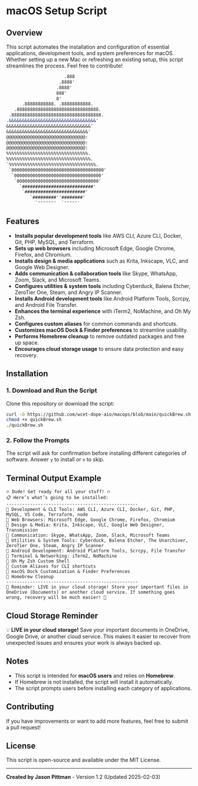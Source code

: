 # macOS Setup Script

## Overview
This script automates the installation and configuration of essential applications, development tools, and system preferences for macOS. Whether setting up a new Mac or refreshing an existing setup, this script streamlines the process. Feel free to contribute!

```                     .8 
                      .888
                    .8888'
                   .8888'
                   888'
                   8'
      .88888888888. .88888888888.
   .8888888888888888888888888888888.
 .8888888888888888888888888888888888.
.&&&&&&&&&&&&&&&&&&&&&&&&&&&&&&&&&'
&&&&&&&&&&&&&&&&&&&&&&&&&&&&&&&&'
&&&&&&&&&&&&&&&&&&&&&&&&&&&&&&&'
@@@@@@@@@@@@@@@@@@@@@@@@@@@@@@:
@@@@@@@@@@@@@@@@@@@@@@@@@@@@@@:
@@@@@@@@@@@@@@@@@@@@@@@@@@@@@@:
%%%%%%%%%%%%%%%%%%%%%%%%%%%%%%%.
%%%%%%%%%%%%%%%%%%%%%%%%%%%%%%%%.
`%%%%%%%%%%%%%%%%%%%%%%%%%%%%%%%%%.
 `00000000000000000000000000000000000'
  `000000000000000000000000000000000'
   `0000000000000000000000000000000'
     `###########################'
      `#######################'
         `#########''########'
           `""""""'  `"""""'

```
## Features
- **Installs popular development tools** like AWS CLI, Azure CLI, Docker, Git, PHP, MySQL, and Terraform.
- **Sets up web browsers** including Microsoft Edge, Google Chrome, Firefox, and Chromium.
- **Installs design & media applications** such as Krita, Inkscape, VLC, and Google Web Designer.
- **Adds communication & collaboration tools** like Skype, WhatsApp, Zoom, Slack, and Microsoft Teams.
- **Configures utilities & system tools** including Cyberduck, Balena Etcher, ZeroTier One, Steam, and Angry IP Scanner.
- **Installs Android development tools** like Android Platform Tools, Scrcpy, and Android File Transfer.
- **Enhances the terminal experience** with iTerm2, NoMachine, and Oh My Zsh.
- **Configures custom aliases** for common commands and shortcuts.
- **Customizes macOS Dock & Finder preferences** to streamline usability.
- **Performs Homebrew cleanup** to remove outdated packages and free up space.
- **Encourages cloud storage usage** to ensure data protection and easy recovery.

## Installation
### 1. Download and Run the Script
Clone this repository or download the script:
```bash
curl -O https://github.com/wcet-dope-aio/macops/blob/main/quickBrew.sh
chmod +x quickBrew.sh
./quickBrew.sh
```

### 2. Follow the Prompts
The script will ask for confirmation before installing different categories of software. Answer `y` to install or `n` to skip.

## Terminal Output Example
```
🔥 Dude! Get ready for all your stuff! 🔥
📋 Here’s what’s going to be installed:
--------------------------------------------------
📌 Development & CLI Tools: AWS CLI, Azure CLI, Docker, Git, PHP, MySQL, VS Code, Terraform, node
📌 Web Browsers: Microsoft Edge, Google Chrome, Firefox, Chromium
📌 Design & Media: Krita, Inkscape, VLC, Google Web Designer, Transmission
📌 Communication: Skype, WhatsApp, Zoom, Slack, Microsoft Teams
📌 Utilities & System Tools: Cyberduck, Balena Etcher, The Unarchiver, ZeroTier One, Steam, Angry IP Scanner
📌 Android Development: Android Platform Tools, Scrcpy, File Transfer
📌 Terminal & Networking: iTerm2, NoMachine
📌 Oh My Zsh Custom Shell
📌 Custom Aliases for CLI shortcuts
📌 macOS Dock Customization & Finder Preferences
📌 Homebrew Cleanup
--------------------------------------------------
💾 Reminder: LIVE in your cloud storage! Store your important files in OneDrive (Documents) or another cloud service. If something goes wrong, recovery will be much easier! 🚀
```

## Cloud Storage Reminder
💡 **LIVE in your cloud storage!** Save your important documents in OneDrive, Google Drive, or another cloud service. This makes it easier to recover from unexpected issues and ensures your work is always backed up.

## Notes
- This script is intended for **macOS users** and relies on **Homebrew**.
- If Homebrew is not installed, the script will install it automatically.
- The script prompts users before installing each category of applications.

## Contributing
If you have improvements or want to add more features, feel free to submit a pull request!

## License
This script is open-source and available under the MIT License.

---
**Created by Jason Pittman** - Version 1.2 (Updated 2025-02-03)


